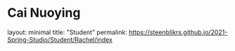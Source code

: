 # Cai Nuoying

layout: minimal
title: "Student"
permalink: https://steenblikrs.github.io/2021-Spring-Studio/Student/Rachel/index
